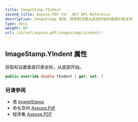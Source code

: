 ```yaml
---
title: ImageStamp.YIndent
second_title: Aspose.PDF for .NET API Reference
description: ImageStamp 属性。获取和设置从底部开始的垂直印章坐标
type: docs
weight: 80
url: /zh/net/aspose.pdf/imagestamp/yindent/
---
```

## ImageStamp.YIndent 属性

获取和设置垂直印章坐标，从底部开始。

```csharp
public override double YIndent { get; set; }
```

### 另请参阅

* 类 [ImageStamp](../)
* 命名空间 [Aspose.Pdf](../../../aspose.pdf/)
* 程序集 [Aspose.PDF](../../../)